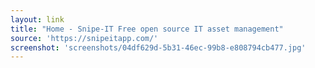 ```yaml
---
layout: link
title: "Home - Snipe-IT Free open source IT asset management"
source: 'https://snipeitapp.com/'
screenshot: 'screenshots/04df629d-5b31-46ec-99b8-e808794cb477.jpg'
---
```


